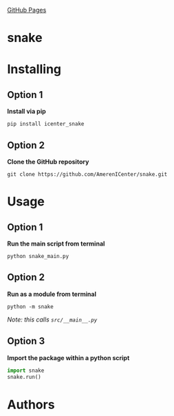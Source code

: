 [GitHub Pages](https://amerenicenter.github.io/snake/)

# snake

# Installing

## Option 1
**Install via pip**
```
pip install icenter_snake
```

## Option 2
**Clone the GitHub repository**
```
git clone https://github.com/AmerenICenter/snake.git
```

# Usage

## Option 1
**Run the main script from terminal**
```
python snake_main.py
```

## Option 2
**Run as a module from terminal**
```
python -m snake
```
*Note: this calls `src/__main__.py`*

## Option 3
**Import the package within a python script**
```python
import snake
snake.run()
```


# Authors

